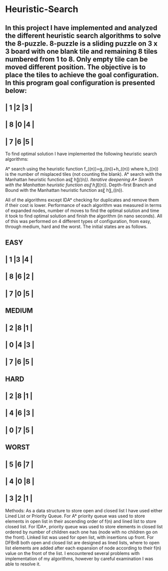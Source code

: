 # Heuristic-Search
In this project I have implemented and analyzed the different heuristic search algorithms to solve the 8-puzzle. 8-puzzle is a sliding puzzle on 3 x 3 board with one blank tile and remaining 8 tiles numbered from 1 to 8. Only empty tile can be moved different position. The objective is to place the tiles to achieve the goal configuration. In this program goal configuration is presented below:
  -----------
  | 1 |2 |3 |
  -----------
  | 8 |0 |4 |
  -----------
  | 7 |6 |5 |
  -----------
To find optimal solution I have implemented the following heuristic search algorithms:

A* search using the heuristic function f_((n))=g_((n))+h_((n)) where h_((n))  is the number of misplaced tiles (not counting the blank).
A* search with the Manhattan heuristic function as〖 h〗_((n)).
Iterative deepening A* Search with the Manhattan heuristic function as〖 h〗_((n)).
Depth-first Branch and Bound with the Manhattan heuristic function as〖 h〗_((n)).

All of the algorithms except IDA* checking for duplicates and remove them if their cost is lower. 
Performance of each algorithm was measured in terms of expanded nodes, number of moves to find the optimal solution and time it took to find optimal solution and finish the algorithm (in nano seconds). All of this was performed on 4 different types of configuration, from easy, through medium, hard and the worst. The initial states are as follows.

EASY
-----------
| 1 |3 |4 |
-----------
| 8 |6 |2 |
-----------
| 7 |0 |5 |
-----------

MEDIUM
-----------
| 2 |8 |1 |
-----------
| 0 |4 |3 |
-----------
| 7 |6 |5 |
-----------

HARD
-----------
| 2 |8 |1 |
-----------
| 4 |6 |3 |
-----------
| 0 |7 |5 |
-----------

WORST
-----------
| 5 |6 |7 |
-----------
| 4 |0 |8 |
-----------
| 3 |2 |1 |
-----------

Methods:
As a data structure to store open and closed list I have used either Lined List or Priority Queue. For A* priority queue was used to store elements in open list in their ascending order of f(n) and lined list to store closed list. For IDA*, priority queue was used to store elements in closed list ordered by number of children each one has (node with no children go on the front). Linked list was used for open list, with insertions up front. For DFBnB both open and closed list are designed as lined lists, where to open list elements are added after each expansion of node according to their f(n) value on the front of the list. I encountered several problems with implementation of my algorithms, however by careful examination I was able to resolve it.

